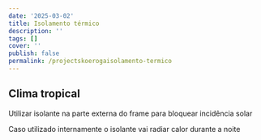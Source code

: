 ```yaml
---
date: '2025-03-02'
title: Isolamento térmico
description: ''
tags: []
cover: ''
publish: false
permalink: /projectskoerogaisolamento-termico
---
```

## Clima tropical
Utilizar isolante na parte externa do frame para bloquear incidência solar

Caso utilizado internamente o isolante vai radiar calor durante a noite

